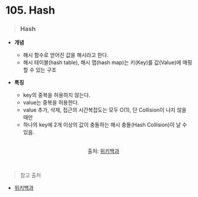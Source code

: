 # 105. Hash

> ### Hash
* **개념**
    - 해시 함수로 얻어진 값을 해시라고 한다.
    - 해시 테이블(hash table), 해시 맵(hash map)는 키(Key)를 값(Value)에 매핑할 수 있는 구조

* **특징**
    - key의 중복을 허용하지 않는다.
    - value는 중복을 허용한다.
    - value 추가, 삭제, 접근의 시간복잡도는 모두 O(1), 단 Collision이 나지 않을 때만
    - 하나의 key에 2개 이상의 값이 충돌하는 해시 충돌(Hash Collision)이 날 수 있음.
    
    <br>

    <p align= center>
    <src img = "https://commons.wikimedia.org/wiki/File:Hash_table_4_1_1_0_0_1_0_LL.svg" weight = "450" heigth = "300"></p>

    <p align= center>출처: <a href = "https://ko.wikipedia.org/wiki/%ED%95%B4%EC%8B%9C_%ED%95%A8%EC%88%98">위키백과</a><p>

    <br>

> 참고 출처
- [위키백과](https://ko.wikipedia.org/wiki/%ED%95%B4%EC%8B%9C_%ED%95%A8%EC%88%98)